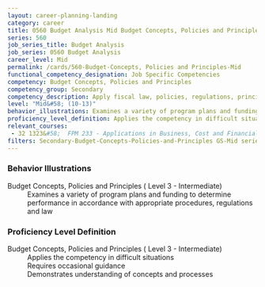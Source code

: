 ```yaml
---
layout: career-planning-landing
category: career
title: 0560 Budget Analysis Mid Budget Concepts, Policies and Principles
series: 560
job_series_title: Budget Analysis
job_series: 0560 Budget Analysis
career_level: Mid
permalink: /cards/560-Budget-Concepts, Policies and Principles-Mid
functional_competency_designation: Job Specific Competencies
competency: Budget Concepts, Policies and Principles
competency_group: Secondary
competency_description: Apply fiscal law, policies, regulations, principles, standards and procedures to financial management activities
level: "Mid&#58; (10-13)"
behavior_illustrations: Examines a variety of program plans and funding to determine performance in accordance with appropriate procedures, regulations and law
proficiency_level_definition: Applies the competency in difficult situations ? Requires occasional guidance ? Demonstrates understanding of concepts and processes
relevant_courses: 
 - 32 1323&#58;  FPM 233 - Applications in Business, Cost and Financial Management, Learning Tree, <a href="https://www.learningtree.com/courses/1323/fac-p-pm-certification-applications-in-business-cost-and-financial-management/">https://www.learningtree.com/courses/1323/fac-p-pm-certification-applications-in-business-cost-and-financial-management/</a>
filters: Secondary-Budget-Concepts-Policies-and-Principles GS-Mid series-0560
---
```


<div class="desktop:grid-col-6 margin-y-205">
  <div class="border-top-05 bg-white padding-2 shadow-5 height-full members-hover border-1px border-gray-30 border-top-orange radius-lg">
    <h3>Behavior Illustrations</h3>
    <dl class="text-base"><dt>Budget Concepts, Policies and Principles ( Level 3 - Intermediate)</dt><dd>Examines a variety of program plans and funding to determine performance in accordance with appropriate procedures, regulations and law</dd></dl>
  </div>
</div>
<div class="desktop:grid-col-6 margin-y-205">
  <div class="border-top-05 bg-white padding-2 shadow-5 height-full members-hover border-1px border-gray-30 border-top-orange radius-lg">
    <h3>Proficiency Level Definition</h3>
    <dl class="text-base"><dt>Budget Concepts, Policies and Principles ( Level 3 - Intermediate)</dt><dd>Applies the competency in difficult situations </dd><dd> Requires occasional guidance </dd><dd> Demonstrates understanding of concepts and processes</dd></dl>
  </div>
</div>